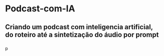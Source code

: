 # Podcast-com-IA
<h2>Criando um podcast com inteligencia artificial, do roteiro até a sintetização do áudio por prompt</h1>
<h3></h3>
















<p></p>p
<h1></h1>



